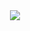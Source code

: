 <div align="center">
	<img src="https://user-images.githubusercontent.com/98347928/191400121-ce04bf2e-2617-4bf5-a782-f67ab53407b3.svg">
</div>
